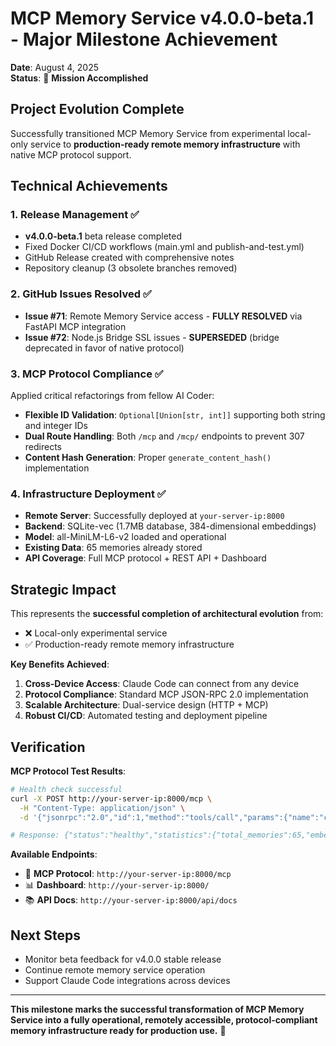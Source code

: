 # MCP Memory Service v4.0.0-beta.1 - Major Milestone Achievement

**Date**: August 4, 2025  
**Status**: 🚀 **Mission Accomplished**

## Project Evolution Complete

Successfully transitioned MCP Memory Service from experimental local-only service to **production-ready remote memory infrastructure** with native MCP protocol support.

## Technical Achievements

### 1. Release Management ✅
- **v4.0.0-beta.1** beta release completed
- Fixed Docker CI/CD workflows (main.yml and publish-and-test.yml)
- GitHub Release created with comprehensive notes
- Repository cleanup (3 obsolete branches removed)

### 2. GitHub Issues Resolved ✅
- **Issue #71**: Remote Memory Service access - **FULLY RESOLVED** via FastAPI MCP integration
- **Issue #72**: Node.js Bridge SSL issues - **SUPERSEDED** (bridge deprecated in favor of native protocol)

### 3. MCP Protocol Compliance ✅
Applied critical refactorings from fellow AI Coder:
- **Flexible ID Validation**: `Optional[Union[str, int]]` supporting both string and integer IDs
- **Dual Route Handling**: Both `/mcp` and `/mcp/` endpoints to prevent 307 redirects
- **Content Hash Generation**: Proper `generate_content_hash()` implementation

### 4. Infrastructure Deployment ✅
- **Remote Server**: Successfully deployed at `your-server-ip:8000`
- **Backend**: SQLite-vec (1.7MB database, 384-dimensional embeddings)
- **Model**: all-MiniLM-L6-v2 loaded and operational
- **Existing Data**: 65 memories already stored
- **API Coverage**: Full MCP protocol + REST API + Dashboard

## Strategic Impact

This represents the **successful completion of architectural evolution** from:
- ❌ Local-only experimental service
- ✅ Production-ready remote memory infrastructure

**Key Benefits Achieved**:
1. **Cross-Device Access**: Claude Code can connect from any device
2. **Protocol Compliance**: Standard MCP JSON-RPC 2.0 implementation
3. **Scalable Architecture**: Dual-service design (HTTP + MCP)
4. **Robust CI/CD**: Automated testing and deployment pipeline

## Verification

**MCP Protocol Test Results**:
```bash
# Health check successful
curl -X POST http://your-server-ip:8000/mcp \
  -H "Content-Type: application/json" \
  -d '{"jsonrpc":"2.0","id":1,"method":"tools/call","params":{"name":"check_database_health"}}'

# Response: {"status":"healthy","statistics":{"total_memories":65,"embedding_model":"all-MiniLM-L6-v2"}}
```

**Available Endpoints**:
- 🔧 **MCP Protocol**: `http://your-server-ip:8000/mcp`
- 📊 **Dashboard**: `http://your-server-ip:8000/`  
- 📚 **API Docs**: `http://your-server-ip:8000/api/docs`

## Next Steps

- Monitor beta feedback for v4.0.0 stable release
- Continue remote memory service operation
- Support Claude Code integrations across devices

---

**This milestone marks the successful transformation of MCP Memory Service into a fully operational, remotely accessible, protocol-compliant memory infrastructure ready for production use.** 🎉